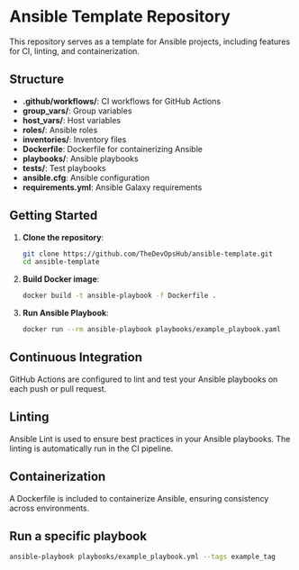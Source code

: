 # Ansible Template Repository

This repository serves as a template for Ansible projects, including features for CI, linting, and containerization.

## Structure

- **.github/workflows/**: CI workflows for GitHub Actions
- **group_vars/**: Group variables
- **host_vars/**: Host variables
- **roles/**: Ansible roles
- **inventories/**: Inventory files
- **Dockerfile**: Dockerfile for containerizing Ansible
- **playbooks/**: Ansible playbooks
- **tests/**: Test playbooks
- **ansible.cfg**: Ansible configuration
- **requirements.yml**: Ansible Galaxy requirements

## Getting Started

1. **Clone the repository**:

   ```sh
   git clone https://github.com/TheDevOpsHub/ansible-template.git
   cd ansible-template
   ```

2. **Build Docker image**:

   ```sh
   docker build -t ansible-playbook -f Dockerfile .
   ```

3. **Run Ansible Playbook**:
   ```sh
   docker run --rm ansible-playbook playbooks/example_playbook.yaml
   ```

## Continuous Integration

GitHub Actions are configured to lint and test your Ansible playbooks on each push or pull request.

## Linting

Ansible Lint is used to ensure best practices in your Ansible playbooks. The linting is automatically run in the CI pipeline.

## Containerization

A Dockerfile is included to containerize Ansible, ensuring consistency across environments.

## Run a specific playbook

```bash
ansible-playbook playbooks/example_playbook.yml --tags example_tag
```
